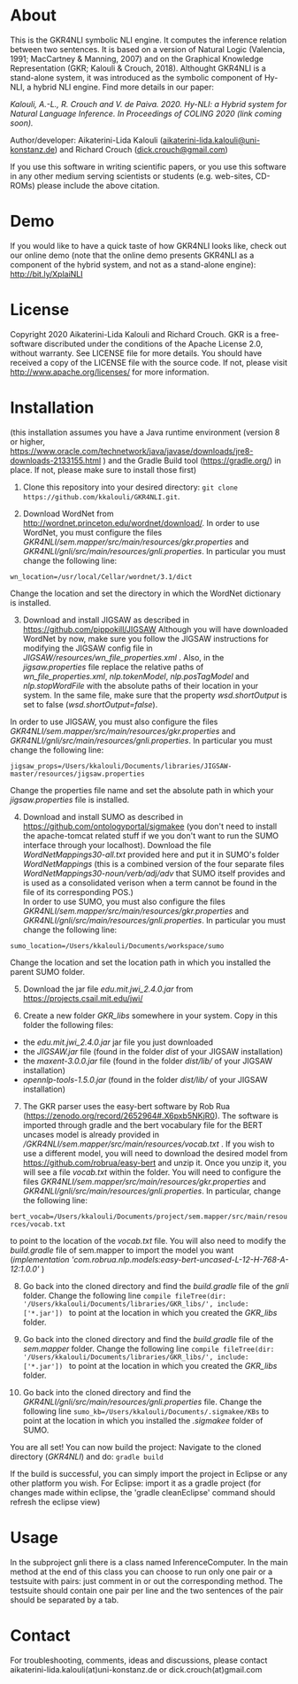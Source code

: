 # About

This is the GKR4NLI symbolic NLI engine. It computes the inference relation between two sentences. It is based on a version of Natural Logic (Valencia, 1991;
MacCartney & Manning, 2007) and on the Graphical Knowledge Representation (GKR; Kalouli & Crouch, 2018). Althought GKR4NLI is a stand-alone system, it was introduced
as the symbolic component of Hy-NLI, a hybrid NLI engine. Find more details in our paper:

*Kalouli, A.-L., R. Crouch and V. de Paiva. 2020. Hy-NLI: a Hybrid system for Natural Language Inference. In Proceedings of COLING 2020 (link coming soon).*

Author/developer: Aikaterini-Lida Kalouli (<aikaterini-lida.kalouli@uni-konstanz.de>) and Richard Crouch (<dick.crouch@gmail.com>)

If you use this software in writing scientific papers, or you use this software in any other medium serving scientists or students (e.g. web-sites,
CD-ROMs) please include the above citation.

# Demo
If you would like to have a quick taste of how GKR4NLI looks like, check out our online demo (note that the online demo presents GKR4NLI as a component of the 
hybrid system, and not as a stand-alone engine): http://bit.ly/XplaiNLI


# License
Copyright 2020 Aikaterini-Lida Kalouli and Richard Crouch. GKR is a free-software discributed under the conditions of the Apache License 2.0, without warranty. See LICENSE file for more details. You should have received a copy of the LICENSE file with the source code. If not, please visit http://www.apache.org/licenses/ for more information. 

# Installation 

(this installation assumes you have a Java runtime environment (version 8 or higher, <https://www.oracle.com/technetwork/java/javase/downloads/jre8-downloads-2133155.html> ) and the Gradle Build tool (<https://gradle.org/>) in place. If not, please make sure to install those first)

1. Clone this repository into your desired directory: ``` git clone https://github.com/kkalouli/GKR4NLI.git ```.

2.  Download WordNet from http://wordnet.princeton.edu/wordnet/download/.
In order to use WordNet, you must configure the files *GKR4NLI/sem.mapper/src/main/resources/gkr.properties* and *GKR4NLI/gnli/src/main/resources/gnli.properties*. 
In particular you must change the following line:

``` wn_location=/usr/local/Cellar/wordnet/3.1/dict ```

Change the location and set the directory in which the WordNet dictionary is installed.

3. Download and install JIGSAW as described in <https://github.com/pippokill/JIGSAW> 
Although you will have downloaded WordNet by now, make sure you follow the JIGSAW instructions for modifying the JIGSAW config file in
*JIGSAW/resources/wn_file_properties.xml* . Also, in the *jigsaw.properties* file replace the relative paths of *wn_file_properties.xml*, *nlp.tokenModel*, *nlp.posTagModel* and 
*nlp.stopWordFile* with the absolute paths of their location in your system. In the same file, make sure that the property *wsd.shortOutput* is set to false (*wsd.shortOutput=false*).

In order to use JIGSAW, you must also configure the files *GKR4NLI/sem.mapper/src/main/resources/gkr.properties* and *GKR4NLI/gnli/src/main/resources/gnli.properties*. 
In particular you must change the following line:

``` jigsaw_props=/Users/kkalouli/Documents/libraries/JIGSAW-master/resources/jigsaw.properties ```

Change the properties file name and set the absolute path in which your *jigsaw.properties* file is installed. 

4. Download and install SUMO as described in https://github.com/ontologyportal/sigmakee (you don't need to install the apache-tomcat related stuff if we you don't want to run the SUMO interface through your localhost). Download the file *WordNetMappings30-all.txt* provided here and put it in SUMO's folder *WordNetMappings* (this is a combined version of the four separate files *WordNetMappings30-noun/verb/adj/adv* that SUMO itself provides and is used as a consolidated verison when a term cannot be found in the file of its corresponding POS.)  
In order to use SUMO, you must also configure the files *GKR4NLI/sem.mapper/src/main/resources/gkr.properties* and *GKR4NLI/gnli/src/main/resources/gnli.properties*.
In particular you must change the following line:

``` sumo_location=/Users/kkalouli/Documents/workspace/sumo ```

Change the location and set the location path in which you installed the parent SUMO folder. 

5. Download the jar file *edu.mit.jwi_2.4.0.jar* from <https://projects.csail.mit.edu/jwi/>

6. Create a new folder *GKR_libs* somewhere in your system. Copy in this folder the following files:
- the *edu.mit.jwi_2.4.0.jar* jar file you just downloaded
- the *JIGSAW.jar* file (found in the folder *dist* of your JIGSAW installation)
- the *maxent-3.0.0.jar* file (found in the folder *dist/lib/* of your JIGSAW installation)
- *opennlp-tools-1.5.0.jar* (found in the folder *dist/lib/* of your JIGSAW installation)

7. The GKR parser uses the easy-bert software by Rob Rua (https://zenodo.org/record/2652964#.X6pxb5NKjR0). The software is imported through gradle and the bert vocabulary file for the BERT uncases model is already provided in */GKR4NLI/sem.mapper/src/main/resources/vocab.txt* . If you wish to use a different model,  you will need to download the desired model from https://github.com/robrua/easy-bert and unzip it. Once you unzip it, you will see a file *vocab.txt* within the folder. You will need to configure the files *GKR4NLI/sem.mapper/src/main/resources/gkr.properties* and *GKR4NLI/gnli/src/main/resources/gnli.properties*. In particular, change the following line:

``` bert_vocab=/Users/kkalouli/Documents/project/sem.mapper/src/main/resources/vocab.txt ```  

to point to the location of the *vocab.txt* file. You will also need to modify the *build.gradle* file of sem.mapper to import the model you want (*implementation 'com.robrua.nlp.models:easy-bert-uncased-L-12-H-768-A-12:1.0.0'* )


8. Go back into the cloned directory and find the *build.gradle* file of the *gnli* folder. Change the following line
```compile fileTree(dir: '/Users/kkalouli/Documents/libraries/GKR_libs/', include: ['*.jar']) ```
to point at the location in which you created the *GKR_libs* folder. 

9. Go back into the cloned directory and find the *build.gradle* file of the *sem.mapper* folder. Change the following line
```compile fileTree(dir: '/Users/kkalouli/Documents/libraries/GKR_libs/', include: ['*.jar']) ```
to point at the location in which you created the *GKR_libs* folder. 

10. Go back into the cloned directory and find the *GKR4NLI/gnli/src/main/resources/gnli.properties* file. Change the following line
```sumo_kb=/Users/kkalouli/Documents/.sigmakee/KBs```
to point at the location in which you installed the *.sigmakee* folder of SUMO. 

You are all set! You can now build the project:
Navigate to the cloned directory (*GKR4NLI*) and do: ``` gradle build ```

If the build is successful, you can simply import the project in Eclipse or any other platform you wish.
For Eclipse: import it as a gradle project
(for changes made within eclipse, the 'gradle cleanEclipse' command should refresh the eclipse view)

# Usage

In the subproject gnli there is a class named InferenceComputer.
In the main method at the end of this class you can choose to run only one pair or a testsuite with pairs: just comment in or
out the corresponding method. The testsuite should contain one pair per line and the two sentences of the pair should be separated by a tab.

# Contact
For troubleshooting, comments, ideas and discussions, please contact aikaterini-lida.kalouli(at)uni-konstanz.de or dick.crouch(at)gmail.com
